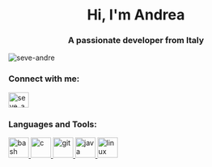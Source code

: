 <h1 align="center">Hi, I'm Andrea</h1>
<h3 align="center">A passionate developer from Italy</h3>

<p align="left"> <img src="https://komarev.com/ghpvc/?username=seve-andre&label=Profile%20views&color=0e75b6&style=flat" alt="seve-andre" /> </p>

<h3 align="left">Connect with me:</h3>
<p align="left">
<a href="https://instagram.com/seve_andre" target="blank"><img align="center" src="https://cdn.jsdelivr.net/npm/simple-icons@3.0.1/icons/instagram.svg" alt="seve_andre" height="30" width="40" /></a>
</p>

<h3 align="left">Languages and Tools:</h3>
<p align="left"> <a href="https://www.gnu.org/software/bash/" target="_blank"> <img src="https://www.vectorlogo.zone/logos/gnu_bash/gnu_bash-icon.svg" alt="bash" width="40" height="40"/> </a> <a href="https://www.cprogramming.com/" target="_blank"> <img src="https://devicons.github.io/devicon/devicon.git/icons/c/c-original.svg" alt="c" width="40" height="40"/> </a> <a href="https://git-scm.com/" target="_blank"> <img src="https://www.vectorlogo.zone/logos/git-scm/git-scm-icon.svg" alt="git" width="40" height="40"/> </a> <a href="https://www.java.com" target="_blank"> <img src="https://devicons.github.io/devicon/devicon.git/icons/java/java-original-wordmark.svg" alt="java" width="40" height="40"/> </a> <a href="https://www.linux.org/" target="_blank"> <img src="https://devicons.github.io/devicon/devicon.git/icons/linux/linux-original.svg" alt="linux" width="40" height="40"/> </a> </p>

